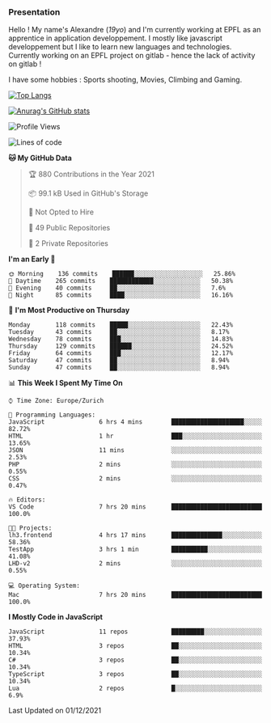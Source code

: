 ### Presentation

Hello ! My name's Alexandre (_19yo_) and I'm currently working at EPFL as an apprentice in application developpement. I mostly like javascript developpement but I like to learn new languages and technologies. Currently working on an EPFL project on gitlab - hence the lack of activity on gitlab !

I have some hobbies : Sports shooting, Movies, Climbing and Gaming.

[![Top Langs](https://github-readme-stats.vercel.app/api/top-langs/?username=jaavlex&layout=compact&langs_count=8&theme=react)](https://github.com/anuraghazra/github-readme-stats)

[![Anurag's GitHub stats](https://github-readme-stats.vercel.app/api?username=jaavlex&theme=react&show_icons=true&count_private=true)](https://github.com/anuraghazra/github-readme-stats)

<!--START_SECTION:waka-->
![Profile Views](http://img.shields.io/badge/Profile%20Views-5-blue)

![Lines of code](https://img.shields.io/badge/From%20Hello%20World%20I%27ve%20Written-5.4%20million%20lines%20of%20code-blue)

**🐱 My GitHub Data** 

> 🏆 880 Contributions in the Year 2021
 > 
> 📦 99.1 kB Used in GitHub's Storage 
 > 
> 🚫 Not Opted to Hire
 > 
> 📜 49 Public Repositories 
 > 
> 🔑 2 Private Repositories  
 > 
**I'm an Early 🐤** 

```text
🌞 Morning    136 commits    ██████░░░░░░░░░░░░░░░░░░░   25.86% 
🌆 Daytime    265 commits    ████████████░░░░░░░░░░░░░   50.38% 
🌃 Evening    40 commits     ██░░░░░░░░░░░░░░░░░░░░░░░   7.6% 
🌙 Night      85 commits     ████░░░░░░░░░░░░░░░░░░░░░   16.16%

```
📅 **I'm Most Productive on Thursday** 

```text
Monday       118 commits    █████░░░░░░░░░░░░░░░░░░░░   22.43% 
Tuesday      43 commits     ██░░░░░░░░░░░░░░░░░░░░░░░   8.17% 
Wednesday    78 commits     ███░░░░░░░░░░░░░░░░░░░░░░   14.83% 
Thursday     129 commits    ██████░░░░░░░░░░░░░░░░░░░   24.52% 
Friday       64 commits     ███░░░░░░░░░░░░░░░░░░░░░░   12.17% 
Saturday     47 commits     ██░░░░░░░░░░░░░░░░░░░░░░░   8.94% 
Sunday       47 commits     ██░░░░░░░░░░░░░░░░░░░░░░░   8.94%

```


📊 **This Week I Spent My Time On** 

```text
⌚︎ Time Zone: Europe/Zurich

💬 Programming Languages: 
JavaScript               6 hrs 4 mins        ████████████████████░░░░░   82.72% 
HTML                     1 hr                ███░░░░░░░░░░░░░░░░░░░░░░   13.65% 
JSON                     11 mins             ░░░░░░░░░░░░░░░░░░░░░░░░░   2.53% 
PHP                      2 mins              ░░░░░░░░░░░░░░░░░░░░░░░░░   0.55% 
CSS                      2 mins              ░░░░░░░░░░░░░░░░░░░░░░░░░   0.47%

🔥 Editors: 
VS Code                  7 hrs 20 mins       █████████████████████████   100.0%

🐱‍💻 Projects: 
lh3.frontend             4 hrs 17 mins       ██████████████░░░░░░░░░░░   58.36% 
TestApp                  3 hrs 1 min         ██████████░░░░░░░░░░░░░░░   41.08% 
LHD-v2                   2 mins              ░░░░░░░░░░░░░░░░░░░░░░░░░   0.55%

💻 Operating System: 
Mac                      7 hrs 20 mins       █████████████████████████   100.0%

```

**I Mostly Code in JavaScript** 

```text
JavaScript               11 repos            █████████░░░░░░░░░░░░░░░░   37.93% 
HTML                     3 repos             ██░░░░░░░░░░░░░░░░░░░░░░░   10.34% 
C#                       3 repos             ██░░░░░░░░░░░░░░░░░░░░░░░   10.34% 
TypeScript               3 repos             ██░░░░░░░░░░░░░░░░░░░░░░░   10.34% 
Lua                      2 repos             █░░░░░░░░░░░░░░░░░░░░░░░░   6.9%

```



 Last Updated on 01/12/2021
<!--END_SECTION:waka-->

